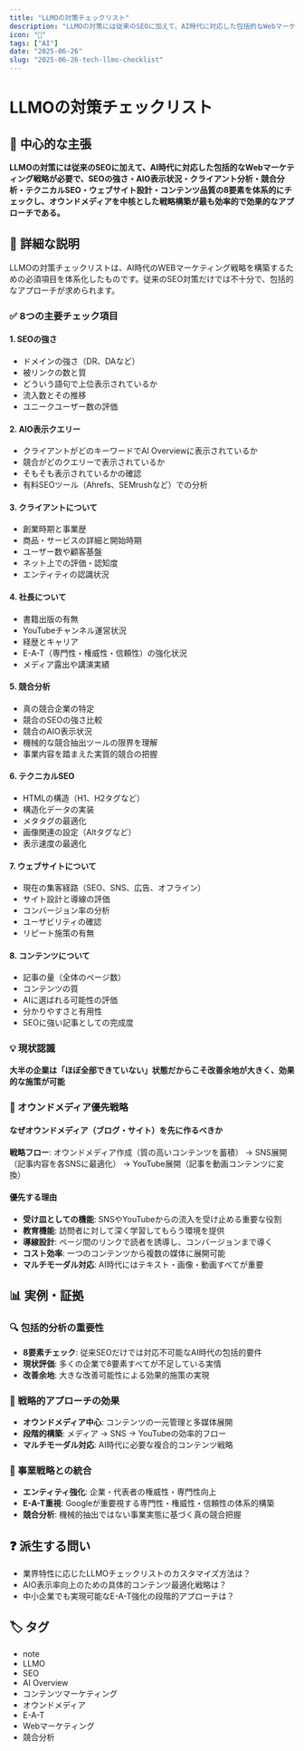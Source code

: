 ```yaml
---
title: "LLMOの対策チェックリスト"
description: "LLMOの対策には従来のSEOに加えて、AI時代に対応した包括的なWebマーケティング戦略が必要で、SEOの強さ・AIO表示状況・クライアント分析・競合分析・テクニカルSEO・ウェブサイト設計・コンテンツ品質の8要素を体系的にチェックし、オウンドメディアを中核とした戦略構築が最も効率的で効果的なアプ..."
icon: "🤖"
tags: ["AI"]
date: "2025-06-26"
slug: "2025-06-26-tech-llmo-checklist"
---
```


# LLMOの対策チェックリスト

## 🎯 中心的な主張
**LLMOの対策には従来のSEOに加えて、AI時代に対応した包括的なWebマーケティング戦略が必要で、SEOの強さ・AIO表示状況・クライアント分析・競合分析・テクニカルSEO・ウェブサイト設計・コンテンツ品質の8要素を体系的にチェックし、オウンドメディアを中核とした戦略構築が最も効率的で効果的なアプローチである。**

## 📖 詳細な説明

LLMOの対策チェックリストは、AI時代のWEBマーケティング戦略を構築するための必須項目を体系化したものです。従来のSEO対策だけでは不十分で、包括的なアプローチが求められます。

### ✅ 8つの主要チェック項目

#### 1. SEOの強さ
- ドメインの強さ（DR、DAなど）
- 被リンクの数と質
- どういう語句で上位表示されているか
- 流入数とその推移
- ユニークユーザー数の評価

#### 2. AIO表示クエリー
- クライアントがどのキーワードでAI Overviewに表示されているか
- 競合がどのクエリーで表示されているか
- そもそも表示されているかの確認
- 有料SEOツール（Ahrefs、SEMrushなど）での分析

#### 3. クライアントについて
- 創業時期と事業歴
- 商品・サービスの詳細と開始時期
- ユーザー数や顧客基盤
- ネット上での評価・認知度
- エンティティの認識状況

#### 4. 社長について
- 書籍出版の有無
- YouTubeチャンネル運営状況
- 経歴とキャリア
- E-A-T（専門性・権威性・信頼性）の強化状況
- メディア露出や講演実績

#### 5. 競合分析
- 真の競合企業の特定
- 競合のSEOの強さ比較
- 競合のAIO表示状況
- 機械的な競合抽出ツールの限界を理解
- 事業内容を踏まえた実質的競合の把握

#### 6. テクニカルSEO
- HTMLの構造（H1、H2タグなど）
- 構造化データの実装
- メタタグの最適化
- 画像関連の設定（Altタグなど）
- 表示速度の最適化

#### 7. ウェブサイトについて
- 現在の集客経路（SEO、SNS、広告、オフライン）
- サイト設計と導線の評価
- コンバージョン率の分析
- ユーザビリティの確認
- リピート施策の有無

#### 8. コンテンツについて
- 記事の量（全体のページ数）
- コンテンツの質
- AIに選ばれる可能性の評価
- 分かりやすさと有用性
- SEOに強い記事としての完成度

### 💡 現状認識
**大半の企業は「ほぼ全部できていない」状態だからこそ改善余地が大きく、効果的な施策が可能**

### 🎯 オウンドメディア優先戦略

#### なぜオウンドメディア（ブログ・サイト）を先に作るべきか

**戦略フロー**:
オウンドメディア作成（質の高いコンテンツを蓄積） → SNS展開（記事内容を各SNSに最適化） → YouTube展開（記事を動画コンテンツに変換）

#### 優先する理由

- **受け皿としての機能**: SNSやYouTubeからの流入を受け止める重要な役割
- **教育機能**: 訪問者に対して深く学習してもらう環境を提供
- **導線設計**: ページ間のリンクで読者を誘導し、コンバージョンまで導く
- **コスト効率**: 一つのコンテンツから複数の媒体に展開可能
- **マルチモーダル対応**: AI時代にはテキスト・画像・動画すべてが重要

## 📊 実例・証拠

### 🔍 包括的分析の重要性
- **8要素チェック**: 従来SEOだけでは対応不可能なAI時代の包括的要件
- **現状評価**: 多くの企業で8要素すべてが不足している実情
- **改善余地**: 大きな改善可能性による効果的施策の実現

### 🎯 戦略的アプローチの効果
- **オウンドメディア中心**: コンテンツの一元管理と多媒体展開
- **段階的構築**: メディア → SNS → YouTubeの効率的フロー
- **マルチモーダル対応**: AI時代に必要な複合的コンテンツ戦略

### 💼 事業戦略との統合
- **エンティティ強化**: 企業・代表者の権威性・専門性向上
- **E-A-T重視**: Googleが重要視する専門性・権威性・信頼性の体系的構築
- **競合分析**: 機械的抽出ではない事業実態に基づく真の競合把握

## ❓ 派生する問い
- 業界特性に応じたLLMOチェックリストのカスタマイズ方法は？
- AIO表示率向上のための具体的コンテンツ最適化戦略は？
- 中小企業でも実現可能なE-A-T強化の段階的アプローチは？

## 🏷️ タグ

- note
- LLMO
- SEO
- AI Overview
- コンテンツマーケティング
- オウンドメディア
- E-A-T
- Webマーケティング
- 競合分析